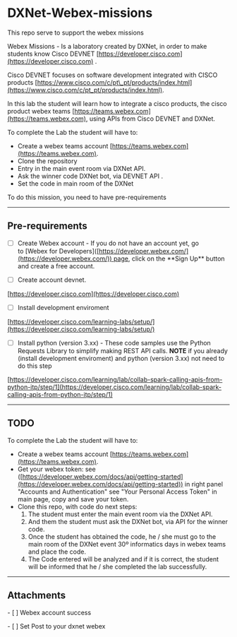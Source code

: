 DXNet-Webex-missions
====================

  

This repo serve to support the webex missions

  

Webex Missions - Is a laboratory created by DXNet, in order to make students know Cisco DEVNET [https://developer.cisco.com](https://developer.cisco.com) .

Cisco DEVNET focuses on software development integrated with CISCO products [https://www.cisco.com/c/pt\_pt/products/index.html](https://www.cisco.com/c/pt_pt/products/index.html).

  

In this lab the student will learn how to integrate a cisco products, the cisco product webex teams [https://teams.webex.com](https://teams.webex.com), using APIs from Cisco DEVNET and DXNet.

  

To complete the Lab the student will have to:

*   Create a webex teams account [https://teams.webex.com](https://teams.webex.com).
*   Clone the repository
*   Entry in the main event room via DXNet API.
*   Ask the winner code DXNet bot, via DEVNET API .
*   Set the code in main room of the DXNet

  

  

To do this mission, you need to have pre-requirements

  

  

* * *

  

Pre-requirements
----------------

- [ ] Create Webex account - If you do not have an account yet, go to \[Webex for Developers\]([https://developer.webex.com/](https://developer.webex.com/)) page, click on the \*\*Sign Up\*\* button and create a free account.

  

- [ ] Create account devnet.

[https://developer.cisco.com](https://developer.cisco.com)

  

- [ ] Install development enviroment

[https://developer.cisco.com/learning-labs/setup/](https://developer.cisco.com/learning-labs/setup/)

  

  

- [ ] Install python (version 3.xx) - These code samples use the Python Requests Library to simplify making REST API calls.
 **NOTE** if you already (install development enviroment) and python (version 3.xx) not need to do this step 

[https://developer.cisco.com/learning/lab/collab-spark-calling-apis-from-python-itp/step/1](https://developer.cisco.com/learning/lab/collab-spark-calling-apis-from-python-itp/step/1)

  

* * *

  

TODO
----

  

To complete the Lab the student will have to:

*   Create a webex teams account [https://teams.webex.com](https://teams.webex.com).
*   Get your webex token: see ([https://developer.webex.com/docs/api/getting-started](https://developer.webex.com/docs/api/getting-started)) in right panel "Accounts and Authentication" see "Your Personal Access Token" in main page, copy and save your token.
*   Clone this repo, with code do next steps:
    1.  The student must enter the main event room via the DXNet API.
    2.  And them the student must ask the DXNet bot, via API for the winner code.
    3.  Once the student has obtained the code, he / she must go to the main room of the DXNet event 30º informatics days in webex teams and place the code.
    4.  The Code entered will be analyzed and if it is correct, the student will be informed that he / she completed the lab successfully.

  

  

  

* * *

  

  

Attachments
-----------

  

\- \[ \] Webex account success

  

  

  

\- \[ \] Set Post to your dxnet webex
